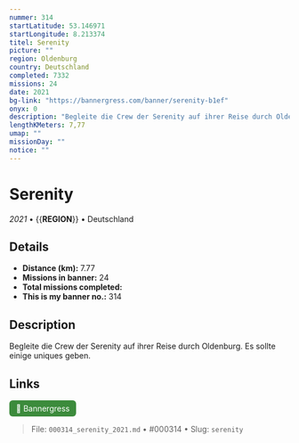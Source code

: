 ```yaml
---
nummer: 314
startLatitude: 53.146971
startLongitude: 8.213374
titel: Serenity
picture: ""
region: Oldenburg
country: Deutschland
completed: 7332
missions: 24
date: 2021
bg-link: "https://bannergress.com/banner/serenity-b1ef"
onyx: 0
description: "Begleite die Crew der Serenity auf ihrer Reise durch Oldenburg. Es sollte einige uniques geben."
lengthKMeters: 7,77
umap: ""
missionDay: ""
notice: ""
---
```

# Serenity

*2021* • {{__REGION__}} • Deutschland





## Details
- **Distance (km):** 7.77
- **Missions in banner:** 24
- **Total missions completed:** 
- **This is my banner no.:** 314



## Description
Begleite die Crew der Serenity auf ihrer Reise durch Oldenburg. Es sollte einige uniques geben.



## Links
<a href="https://bannergress.com/banner/serenity-b1ef" target="_blank" style="display:inline-block;margin-right:8px;padding:6px 12px;background:#3c8b3c;color:#fff;text-decoration:none;border-radius:6px;">🔗 Bannergress</a>



> File: `000314_serenity_2021.md` • #000314 • Slug: `serenity`
